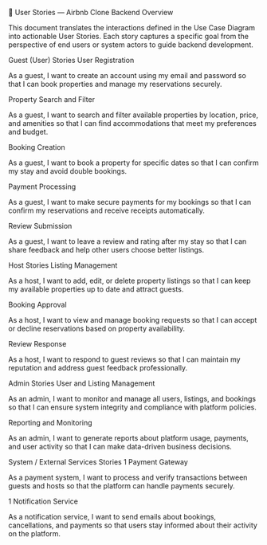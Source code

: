 🧾 User Stories — Airbnb Clone Backend
 Overview

This document translates the interactions defined in the Use Case Diagram into actionable User Stories.
Each story captures a specific goal from the perspective of end users or system actors to guide backend development.

 Guest (User) Stories
 User Registration

As a guest, I want to create an account using my email and password so that I can book properties and manage my reservations securely.

 Property Search and Filter

As a guest, I want to search and filter available properties by location, price, and amenities so that I can find accommodations that meet my preferences and budget.

 Booking Creation

As a guest, I want to book a property for specific dates so that I can confirm my stay and avoid double bookings.

 Payment Processing

As a guest, I want to make secure payments for my bookings so that I can confirm my reservations and receive receipts automatically.

 Review Submission

As a guest, I want to leave a review and rating after my stay so that I can share feedback and help other users choose better listings.

 Host Stories
 Listing Management

As a host, I want to add, edit, or delete property listings so that I can keep my available properties up to date and attract guests.

 Booking Approval

As a host, I want to view and manage booking requests so that I can accept or decline reservations based on property availability.

 Review Response

As a host, I want to respond to guest reviews so that I can maintain my reputation and address guest feedback professionally.

 Admin Stories
 User and Listing Management

As an admin, I want to monitor and manage all users, listings, and bookings so that I can ensure system integrity and compliance with platform policies.

 Reporting and Monitoring

As an admin, I want to generate reports about platform usage, payments, and user activity so that I can make data-driven business decisions.

 System / External Services Stories
1 Payment Gateway

As a payment system, I want to process and verify transactions between guests and hosts so that the platform can handle payments securely.

1 Notification Service

As a notification service, I want to send emails about bookings, cancellations, and payments so that users stay informed about their activity on the platform.
